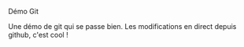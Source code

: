 Démo Git

Une démo de git qui se passe bien.
Les modifications en direct depuis github, c'est cool !
